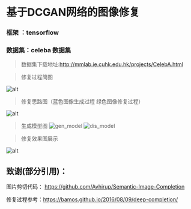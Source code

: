 # 基于DCGAN网络的图像修复


### 框架 ：tensorflow

### 数据集：celeba 数据集
> 数据集下载地址:http://mmlab.ie.cuhk.edu.hk/projects/CelebA.html

>修复过程简图


![alt](https://github.com/GorgeousYUROU/DCGAN-inpainting/edit/master/images/progress.png)


>修复思路图（蓝色图像生成过程  绿色图像修复过程）


![alt](https://github.com/GorgeousYUROU/DCGAN-inpainting/edit/master/images/complete_progress.png)


>生成模型图
![gen_model](https://github.com/GorgeousYUROU/DCGAN-inpainting/edit/master/images/gen_model.png)
![dis_model](https://github.com/GorgeousYUROU/DCGAN-inpainting/edit/master/images/dis_model.png)


>修复效果图展示


![alt](https://github.com/GorgeousYUROU/DCGAN-inpainting/edit/master/images/complete.png)

## 致谢(部分引用)：


 图片剪切代码：    https://github.com/Avhirup/Semantic-Image-Completion
 
 
 修复过程参考：https://bamos.github.io/2016/08/09/deep-completion/


